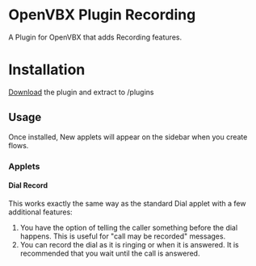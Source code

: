 OpenVBX Plugin Recording
========================

A Plugin for OpenVBX that adds Recording features.

# Installation

[Download][1] the plugin and extract to /plugins

[1]: https://github.com/kernworks/OpenVBX-Plugin-Recording/archive/master.zip

## Usage

Once installed, New applets will appear on the sidebar when you create flows.

### Applets

#### Dial Record

This works exactly the same way as the standard Dial applet with a few additional features:

1. You have the option of telling the caller something before the dial happens. This is useful for "call may be recorded" messages.
2. You can record the dial as it is ringing or when it is answered. It is recommended that you wait until the call is answered.

